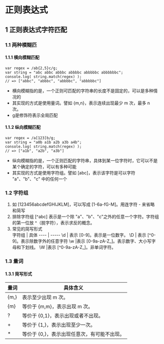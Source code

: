 # 正则表达式

## 1 正则表达式字符匹配

### 1.1 两种模糊匹

#### 1.1.1 横向模糊匹配
```
var regex = /ab{2,5}c/g;
var string = "abc abbc abbbc abbbbc abbbbbc abbbbbbc";
console.log( string.match(regex) );
// => ["abbc", "abbbc", "abbbbc", "abbbbbc"]
```
* 横向模糊指的是，一个正则可匹配的字符串的长度不是固定的，可以是多种情况的
* 其实现的方式是使用量词。譬如 {m,n}，表示连续出现最少 m 次，最多 n 次。
* g是修饰符表示全局匹配


#### 1.1.2 纵向模糊匹配
```
var regex = /a[123]b/g;
var string = "a0b a1b a2b a3b a4b";
console.log( string.match(regex) );
// => ["a1b", "a2b", "a3b"]

```
* 纵向模糊指的是，一个正则匹配的字符串，具体到某一位字符时，它可以不是某个确定的字符，可以有多种可能
* 其实现的方式是使用字符组。譬如 [abc]，表示该字符是可以字符 "a"、"b"、"c" 中的任何一个


### 1.2 字符组
1. 如 [123456abcdefGHIJKLM]，可以写成 [1-6a-fG-M]。用连字符 - 来省略和简写
2. 排除字符组 [^abc] 表示是一个除 "a"、"b"、"c"之外的任意一个字符。字符组的第一位放 ^（脱字符），表示求反的概念。
3. 常见的简写形式  
字符组 | 具体
---- | -----
\\d | 表示 [0-9]。表示是一位数字。
\\D | 表示 [^0-9]。表示除数字外的任意字符
\\w |表示 [0-9a-zA-Z_]。表示数字、大小写字母和下划线。
\\W |表示 [^0-9a-zA-Z_]。非单词字符。

### 1.3 量词

#### 1.3.1 简写形式
量词 | 具体含义
---- | -----
{m,} | 表示至少出现 m 次。
{m} | 等价于 {m,m}，表示出现 m 次。
? | 等价于 {0,1}，表示出现或者不出现。
\+ | 等价于 {1,}，表示出现至少一次。
\* | 等价于 {0,}，表示出现任意次，有可能不出现。